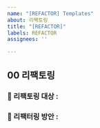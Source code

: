 ```yaml
---
name: "[REFACTOR] Templates"
about: 리팩토링
title: "[REFACTOR]"
labels: REFACTOR
assignees: ''

---
```


## 00 리팩토링

### 📗 리팩토링 대상 : 


### 📘 리팩터링 방안 :
